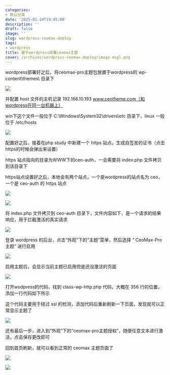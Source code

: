 ```yaml
---
categories:
- 默认分类
date: '2025-01-24T19:45:00'
description: ''
draft: false
image: ''
slug: wordpress-ceomax-deploy
tags:
- wordpress
title: 基于wordpress部署ceomax主题
cover: /archives/wordpress-ceomax-deploy/image-msgl.png
---
```


wordpress部署好之后，将ceomax-pro主题包放置于wordpress的 wp-content\\themes\\ 目录下

![](/archives/wordpress-ceomax-deploy/image-msgl.png)

并配置 host 文件的主机记录 192.168.10.193 www.ceotheme.com（和wordpress在同一台机器上）

win下这个文件一般位于 C:\\Windows\\System32\\drivers\\etc 目录下，linux 一般位于 /etc/hosts

![](/archives/wordpress-ceomax-deploy/image-lmyg.png)

配置好之后，接着在php study 中新建一个 https 站点，生成自签发的证书（点击https的时候会弹出来设置）

https 站点指向的目录为WWW下的ceo-auth，一会需要将 index.php 文件拷贝到该目录下

https站点设置好之后，本地会有两个站点，一个是wordpress的站点名为 ceo，一个是 ceo-auth 的 https 站点

![](/archives/wordpress-ceomax-deploy/image-iydl.png)

![](/archives/wordpress-ceomax-deploy/image-bxwc.png)

将 index.php 文件拷贝到 ceo-auth 目录下，文件内容如下，是一个请求的结果响应，用于拦截激活的真实请求

![](/archives/wordpress-ceomax-deploy/image-bmvu.png)

登录 wordpress 的后台，点击“外观”下的“主题”菜单，然后选择 “ CeoMax-Pro 主题” 进行启用

![](/archives/wordpress-ceomax-deploy/image-vani.png)

启用主题后，会显示当前主题已启用但是还没激活的页面

![](/archives/wordpress-ceomax-deploy/image-nqvp.png)

打开wodpress的代码，找到 class-wp-http.php 代码，大概在 356 行的位置，添加一行代码如下所示

这个代码主要用于绕过 ssl 的检测，添加代码后重新刷新一下页面，发现就可以正常显示主题了

![](/archives/wordpress-ceomax-deploy/image-kzuo.png)

还有最后一步，进入到“外观”下的“ceomax-pro主题授权”，随便任意文本进行激活，点击保存更改即可

回到首页刷新，就可以看到正常的 ceomax 主题页面了

![](/archives/wordpress-ceomax-deploy/image-bcbq.png)

![](/archives/wordpress-ceomax-deploy/image-yidb.png)
